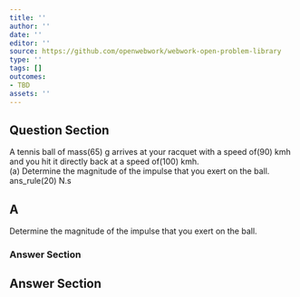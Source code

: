 ```yaml
---
title: ''
author: ''
date: ''
editor: ''
source: https://github.com/openwebwork/webwork-open-problem-library
type: ''
tags: []
outcomes:
- TBD
assets: ''
---
```


## Question Section 

 
A tennis ball of mass(65) g arrives at your racquet with a speed of(90) kmh and you hit it directly back at a speed of(100) kmh.  
(a) Determine the magnitude of the impulse that you exert on the ball.  
 ans_rule(20) N.s

## A
Determine the magnitude of the impulse that you exert on the ball.  
### Answer Section


## Answer Section

